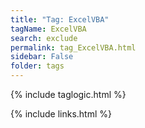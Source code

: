 ```yaml
---
title: "Tag: ExcelVBA"
tagName: ExcelVBA
search: exclude
permalink: tag_ExcelVBA.html
sidebar: False
folder: tags
---
```

{% include taglogic.html %}

{% include links.html %}
